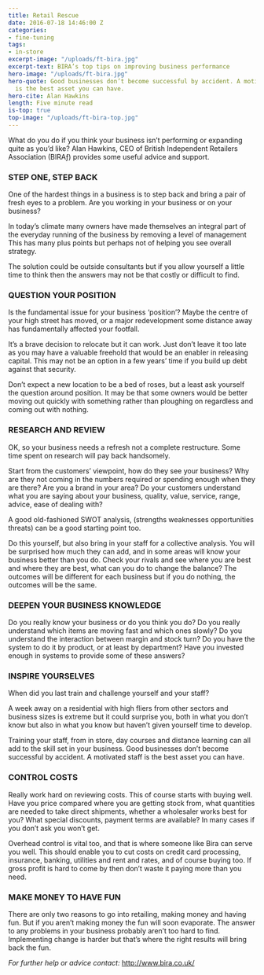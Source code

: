 ```yaml
---
title: Retail Rescue
date: 2016-07-18 14:46:00 Z
categories:
- fine-tuning
tags:
- in-store
excerpt-image: "/uploads/ft-bira.jpg"
excerpt-text: BIRA’s top tips on improving business performance
hero-image: "/uploads/ft-bira.jpg"
hero-quote: Good businesses don’t become successful by accident. A motivated staff
  is the best asset you can have.
hero-cite: Alan Hawkins
length: Five minute read 
is-top: true
top-image: "/uploads/ft-bira-top.jpg"
---
```



What do you do if you think your business isn’t performing or expanding quite as you’d like? Alan Hawkins, CEO of British Independent Retailers Association (BIRAƒ) provides some useful advice and support. 

### STEP ONE, STEP BACK

One of the hardest things in a business is to step back and bring a pair of fresh eyes to a problem. Are you working in your business or on your business?

In today’s climate many owners have made themselves an integral part of the everyday running of the business by removing a level of management This has many plus points but perhaps not of helping you see overall strategy.

The solution could be outside consultants but if you allow yourself a little time to think then the answers may not be that costly or difficult to find.

### QUESTION YOUR POSITION

Is the fundamental issue for your business ‘position’? Maybe the centre of your high street has moved, or a major redevelopment some distance away has fundamentally affected your footfall.

It’s a brave decision to relocate but it can work. Just don’t leave it too late as you may have a valuable freehold that would be an enabler in releasing capital. This may not be an option in a few years’ time if you build up debt against that security.

Don’t expect a new location to be a bed of roses, but a least ask yourself the question around position. It may be that some owners would be better moving out quickly with something rather than ploughing on regardless and coming out with nothing.

### RESEARCH AND REVIEW

OK, so your business needs a refresh not a complete restructure. Some time spent on research will pay back handsomely.

Start from the customers’ viewpoint, how do they see your business? Why are they not coming in the numbers required or spending enough when they are there? Are you a brand in your area? Do your customers understand what you are saying about your business, quality, value, service, range, advice, ease of dealing with?

A good old-fashioned SWOT analysis, (strengths weaknesses opportunities threats) can be a good starting point too.

Do this yourself, but also bring in your staff for a collective analysis. You will be surprised how much they can add, and in some areas will know your business better than you do. Check your rivals and see where you are best and where they are best, what can you do to change the balance? The outcomes will be different for each business but if you do nothing, the outcomes will be the same.

### DEEPEN YOUR BUSINESS KNOWLEDGE

Do you really know your business or do you think you do? Do you really understand which items are moving fast and which ones slowly? Do you understand the interaction between margin and stock turn? Do you have the system to do it by product, or at least by department? Have you invested enough in systems to provide some of these answers?

### INSPIRE YOURSELVES

When did you last train and challenge yourself and your staff?

A week away on a residential with high fliers from other sectors and business sizes is extreme but it could surprise you, both in what you don’t know but also in what you know but haven’t given yourself time to develop.

Training your staff, from in store, day courses and distance learning can all add to the skill set in your business. Good businesses don’t become successful by accident. A motivated staff is the best asset you can have.

### CONTROL COSTS

Really work hard on reviewing costs. This of course starts with buying well. Have you price compared where you are getting stock from, what quantities are needed to take direct shipments, whether a wholesaler works best for you? What special discounts, payment terms are available? In many cases if you don’t ask you won’t get.

Overhead control is vital too, and that is where someone like Bira can serve you well. This should enable you to cut costs on credit card processing, insurance, banking, utilities and rent and rates, and of course buying too. If gross profit is hard to come by then don’t waste it paying more than you need.

### MAKE MONEY TO HAVE FUN

There are only two reasons to go into retailing, making money and having fun. But if you aren’t making money the fun will soon evaporate. The answer to any problems in your business probably aren’t too hard to find. Implementing change is harder but that’s where the right results will bring back the fun.

*For further help or advice contact:* http://www.bira.co.uk/

